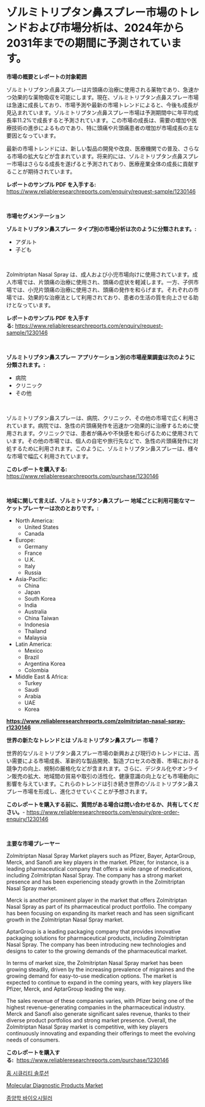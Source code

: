 <p><h1>ゾルミトリプタン鼻スプレー市場のトレンドおよび市場分析は、2024年から2031年までの期間に予測されています。</h1></p><p><strong>市場の概要とレポートの対象範囲</strong></p>
<p><p>ゾルミトリプタン点鼻スプレーは片頭痛の治療に使用される薬物であり、急速かつ効果的な薬物吸収を可能にします。現在、ゾルミトリプタン点鼻スプレー市場は急速に成長しており、市場予測や最新の市場トレンドによると、今後も成長が見込まれています。ゾルミトリプタン点鼻スプレー市場は予測期間中に年平均成長率11.2%で成長すると予測されています。この市場の成長は、需要の増加や医療技術の進歩によるものであり、特に頭痛や片頭痛患者の増加が市場成長の主な要因となっています。</p><p>最新の市場トレンドには、新しい製品の開発や改良、医療機関での普及、さらなる市場の拡大などが含まれています。将来的には、ゾルミトリプタン点鼻スプレー市場はさらなる成長を遂げると予測されており、医療産業全体の成長に貢献することが期待されています。</p></p>
<p><strong>レポートのサンプル PDF を入手する:</strong> <a href="https://www.reliableresearchreports.com/enquiry/request-sample/1230146">https://www.reliableresearchreports.com/enquiry/request-sample/1230146</a></p>
<p>&nbsp;</p>
<p><strong>市場セグメンテーション</strong></p>
<p><strong>ゾルミトリプタン鼻スプレー タイプ別の市場分析は次のように分類されます。:</strong></p>
<p><ul><li>アダルト</li><li>子ども</li></ul></p>
<p>&nbsp;</p>
<p><p>Zolmitriptan Nasal Spray は、成人および小児市場向けに使用されています。成人市場では、片頭痛の治療に使用され、頭痛の症状を軽減します。一方、子供市場では、小児片頭痛の治療に使用され、頭痛の発作を和らげます。それぞれの市場では、効果的な治療法として利用されており、患者の生活の質を向上させる助けとなっています。</p></p>
<p><strong>レポートのサンプル PDF を入手する:</strong>&nbsp;<a href="https://www.reliableresearchreports.com/enquiry/request-sample/1230146">https://www.reliableresearchreports.com/enquiry/request-sample/1230146</a></p>
<p>&nbsp;</p>
<p><strong> ゾルミトリプタン鼻スプレー アプリケーション別の市場産業調査は次のように分類されます。:</strong></p>
<p><ul><li>病院</li><li>クリニック</li><li>その他</li></ul></p>
<p>&nbsp;</p>
<p><p>ゾルミトリプタン鼻スプレーは、病院、クリニック、その他の市場で広く利用されています。病院では、急性の片頭痛発作を迅速かつ効果的に治療するために使用されます。クリニックでは、患者が痛みや不快感を和らげるために使用されています。その他の市場では、個人の自宅や旅行先などで、急性の片頭痛発作に対処するために利用されます。このように、ゾルミトリプタン鼻スプレーは、様々な市場で幅広く利用されています。</p></p>
<p><strong>このレポートを購入する:</strong>&nbsp; <a href="https://www.reliableresearchreports.com/purchase/1230146">https://www.reliableresearchreports.com/purchase/1230146</a></p>
<p>&nbsp;</p>
<p><strong>地域に関して言えば、ゾルミトリプタン鼻スプレー 地域ごとに利用可能なマーケットプレーヤーは次のとおりです。:</strong></p>
<p><ul>
    <li>
        North America:
        <ul>
            <li>United States</li>
            <li>Canada</li>
        </ul>
    </li>
    <li>
        Europe:
        <ul>
            <li>Germany</li>
            <li>France</li>
            <li>U.K.</li>
            <li>Italy</li>
            <li>Russia</li>
        </ul>
    </li>
    <li>
        Asia-Pacific:
        <ul>
            <li>China</li>
            <li>Japan</li>
            <li>South Korea</li>
            <li>India</li>
            <li>Australia</li>
            <li>China Taiwan</li>
            <li>Indonesia</li>
            <li>Thailand</li>
            <li>Malaysia</li>
        </ul>
    </li>
    <li>
        Latin America:
        <ul>
            <li>Mexico</li>
            <li>Brazil</li>
            <li>Argentina Korea</li>
            <li>Colombia</li>
        </ul>
    </li>
    <li>
        Middle East & Africa:
        <ul>
            <li>Turkey</li>
            <li>Saudi</li>
            <li>Arabia</li>
            <li>UAE</li>
            <li>Korea</li>
        </ul>
    </li>
    </ul></p>
<p><strong><a href="https://www.reliableresearchreports.com/zolmitriptan-nasal-spray-r1230146">https://www.reliableresearchreports.com/zolmitriptan-nasal-spray-r1230146</a></strong>&nbsp;</p>
<p><strong>世界の新たなトレンドとは ゾルミトリプタン鼻スプレー 市場？</strong></p>
<p><p>世界的なゾルミトリプタン鼻スプレー市場の新興および現行のトレンドには、高い需要による市場成長、革新的な製品開発、製造プロセスの改善、市場における競争力の向上、規制の厳格化などが含まれます。さらに、デジタル化やオンライン販売の拡大、地域間の貿易や取引の活性化、健康意識の向上なども市場動向に影響を与えています。これらのトレンドは引き続き世界のゾルミトリプタン鼻スプレー市場を形成し、進化させていくことが予想されます。</p></p>
<p><strong>このレポートを購入する前に、質問がある場合は問い合わせるか、共有してください。</strong>- <a href="https://www.reliableresearchreports.com/enquiry/pre-order-enquiry/1230146">https://www.reliableresearchreports.com/enquiry/pre-order-enquiry/1230146</a></p>
<p>&nbsp;</p>
<p><strong>主要な市場プレーヤー</strong></p>
<p><p>Zolmitriptan Nasal Spray Market players such as Pfizer, Bayer, AptarGroup, Merck, and Sanofi are key players in the market. Pfizer, for instance, is a leading pharmaceutical company that offers a wide range of medications, including Zolmitriptan Nasal Spray. The company has a strong market presence and has been experiencing steady growth in the Zolmitriptan Nasal Spray market.</p><p>Merck is another prominent player in the market that offers Zolmitriptan Nasal Spray as part of its pharmaceutical product portfolio. The company has been focusing on expanding its market reach and has seen significant growth in the Zolmitriptan Nasal Spray market.</p><p>AptarGroup is a leading packaging company that provides innovative packaging solutions for pharmaceutical products, including Zolmitriptan Nasal Spray. The company has been introducing new technologies and designs to cater to the growing demands of the pharmaceutical market.</p><p>In terms of market size, the Zolmitriptan Nasal Spray market has been growing steadily, driven by the increasing prevalence of migraines and the growing demand for easy-to-use medication options. The market is expected to continue to expand in the coming years, with key players like Pfizer, Merck, and AptarGroup leading the way.</p><p>The sales revenue of these companies varies, with Pfizer being one of the highest revenue-generating companies in the pharmaceutical industry. Merck and Sanofi also generate significant sales revenue, thanks to their diverse product portfolios and strong market presence. Overall, the Zolmitriptan Nasal Spray market is competitive, with key players continuously innovating and expanding their offerings to meet the evolving needs of consumers.</p></p>
<p><strong>このレポートを購入する:</strong>&nbsp;&nbsp;<a href="https://www.reliableresearchreports.com/purchase/1230146">https://www.reliableresearchreports.com/purchase/1230146</a></p>
<p><p><a href="https://medium.com/@ronnyreilly2022/%EC%A7%91%EC%95%88-%EC%95%88%EC%A0%84-%EC%86%94%EB%A3%A8%EC%85%98-%EC%8B%9C%EC%9E%A5-%EC%A1%B0%EC%82%AC-%EB%B3%B4%EA%B3%A0%EC%84%9C-2024%EB%85%84%EB%B6%80%ED%84%B0-2031%EB%85%84%EA%B9%8C%EC%A7%80%EC%9D%98-%EC%97%AD%EC%82%AC-%EB%B0%8F-%EC%98%88%EC%B8%A1-2a0295112064">홈 시큐리티 솔루션</a></p><p><a href="https://five-trouble-98a.notion.site/Molecular-Diagnostic-Products-Market-Size-CAGR-Trends-2024-2030-c3967d01223149eb973d38d1dd635aaa">Molecular Diagnostic Products Market</a></p><p><a href="https://medium.com/@jordybecker/%EC%95%94%ED%95%99-%EB%82%A8%EC%95%84%EC%8B%9C%EC%95%84-%EC%8B%9C%EC%9E%A5-%EC%8B%9C%EC%9E%A5-%EC%A0%90%EC%9C%A0%EC%9C%A8-%EC%8B%9C%EC%9E%A5-%EB%8F%99%ED%96%A5-%EA%B7%B8%EB%A6%AC%EA%B3%A0-%EB%AF%B8%EB%9E%98-%EC%84%B1%EC%9E%A5%EC%9D%84-%ED%83%90%EC%83%89%ED%95%98%EB%8B%A4-e29d1cf8d6e4">종양학 바이오시밀러</a></p></p>